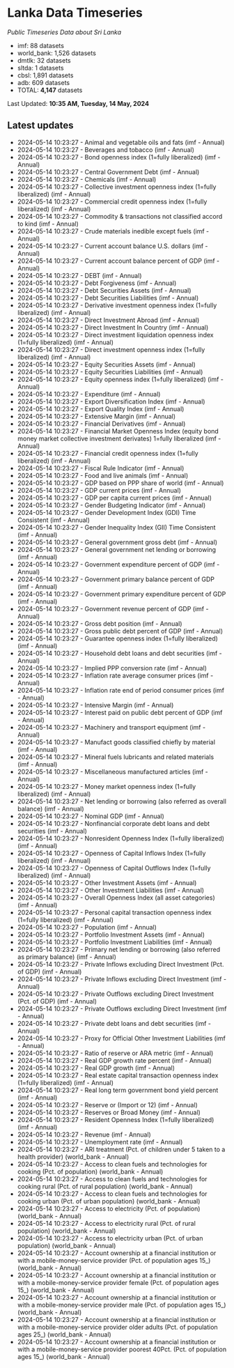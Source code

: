 # Lanka Data Timeseries
*Public Timeseries Data about Sri Lanka*

* imf: 88 datasets
* world_bank: 1,526 datasets
* dmtlk: 32 datasets
* sltda: 1 datasets
* cbsl: 1,891 datasets
* adb: 609 datasets
* TOTAL: **4,147** datasets

Last Updated: **10:35 AM, Tuesday, 14 May, 2024**

## Latest updates

* 2024-05-14 10:23:27 - Animal and vegetable oils and fats (imf - Annual)
* 2024-05-14 10:23:27 - Beverages and tobacco (imf - Annual)
* 2024-05-14 10:23:27 - Bond openness index (1=fully liberalized) (imf - Annual)
* 2024-05-14 10:23:27 - Central Government Debt (imf - Annual)
* 2024-05-14 10:23:27 - Chemicals (imf - Annual)
* 2024-05-14 10:23:27 - Collective investment openness index (1=fully liberalized) (imf - Annual)
* 2024-05-14 10:23:27 - Commercial credit openness index (1=fully liberalized) (imf - Annual)
* 2024-05-14 10:23:27 - Commodity & transactions not classified accord to kind (imf - Annual)
* 2024-05-14 10:23:27 - Crude materials inedible except fuels (imf - Annual)
* 2024-05-14 10:23:27 - Current account balance U.S. dollars (imf - Annual)
* 2024-05-14 10:23:27 - Current account balance percent of GDP (imf - Annual)
* 2024-05-14 10:23:27 - DEBT (imf - Annual)
* 2024-05-14 10:23:27 - Debt Forgiveness (imf - Annual)
* 2024-05-14 10:23:27 - Debt Securities Assets (imf - Annual)
* 2024-05-14 10:23:27 - Debt Securities Liabilities (imf - Annual)
* 2024-05-14 10:23:27 - Derivative investment openness index (1=fully liberalized) (imf - Annual)
* 2024-05-14 10:23:27 - Direct Investment Abroad (imf - Annual)
* 2024-05-14 10:23:27 - Direct Investment In Country (imf - Annual)
* 2024-05-14 10:23:27 - Direct investment liquidation openness index (1=fully liberalized) (imf - Annual)
* 2024-05-14 10:23:27 - Direct investment openness index (1=fully liberalized) (imf - Annual)
* 2024-05-14 10:23:27 - Equity Securities Assets (imf - Annual)
* 2024-05-14 10:23:27 - Equity Securities Liabilities (imf - Annual)
* 2024-05-14 10:23:27 - Equity openness index (1=fully liberalized) (imf - Annual)
* 2024-05-14 10:23:27 - Expenditure (imf - Annual)
* 2024-05-14 10:23:27 - Export Diversification Index (imf - Annual)
* 2024-05-14 10:23:27 - Export Quality Index (imf - Annual)
* 2024-05-14 10:23:27 - Extensive Margin (imf - Annual)
* 2024-05-14 10:23:27 - Financial Derivatives (imf - Annual)
* 2024-05-14 10:23:27 - Financial Market Openness Index (equity bond money market collective investment derivates) 1=fully liberalized (imf - Annual)
* 2024-05-14 10:23:27 - Financial credit openness index (1=fully liberalized) (imf - Annual)
* 2024-05-14 10:23:27 - Fiscal Rule Indicator (imf - Annual)
* 2024-05-14 10:23:27 - Food and live animals (imf - Annual)
* 2024-05-14 10:23:27 - GDP based on PPP share of world (imf - Annual)
* 2024-05-14 10:23:27 - GDP current prices (imf - Annual)
* 2024-05-14 10:23:27 - GDP per capita current prices (imf - Annual)
* 2024-05-14 10:23:27 - Gender Budgeting Indicator (imf - Annual)
* 2024-05-14 10:23:27 - Gender Development Index (GDI) Time Consistent (imf - Annual)
* 2024-05-14 10:23:27 - Gender Inequality Index (GII) Time Consistent (imf - Annual)
* 2024-05-14 10:23:27 - General government gross debt (imf - Annual)
* 2024-05-14 10:23:27 - General government net lending or borrowing (imf - Annual)
* 2024-05-14 10:23:27 - Government expenditure percent of GDP (imf - Annual)
* 2024-05-14 10:23:27 - Government primary balance percent of GDP (imf - Annual)
* 2024-05-14 10:23:27 - Government primary expenditure percent of GDP (imf - Annual)
* 2024-05-14 10:23:27 - Government revenue percent of GDP (imf - Annual)
* 2024-05-14 10:23:27 - Gross debt position (imf - Annual)
* 2024-05-14 10:23:27 - Gross public debt percent of GDP (imf - Annual)
* 2024-05-14 10:23:27 - Guarantee openness index (1=fully liberalized) (imf - Annual)
* 2024-05-14 10:23:27 - Household debt loans and debt securities (imf - Annual)
* 2024-05-14 10:23:27 - Implied PPP conversion rate (imf - Annual)
* 2024-05-14 10:23:27 - Inflation rate average consumer prices (imf - Annual)
* 2024-05-14 10:23:27 - Inflation rate end of period consumer prices (imf - Annual)
* 2024-05-14 10:23:27 - Intensive Margin (imf - Annual)
* 2024-05-14 10:23:27 - Interest paid on public debt percent of GDP (imf - Annual)
* 2024-05-14 10:23:27 - Machinery and transport equipment (imf - Annual)
* 2024-05-14 10:23:27 - Manufact goods classified chiefly by material (imf - Annual)
* 2024-05-14 10:23:27 - Mineral fuels lubricants and related materials (imf - Annual)
* 2024-05-14 10:23:27 - Miscellaneous manufactured articles (imf - Annual)
* 2024-05-14 10:23:27 - Money market openness index (1=fully liberalized) (imf - Annual)
* 2024-05-14 10:23:27 - Net lending or borrowing (also referred as overall balance) (imf - Annual)
* 2024-05-14 10:23:27 - Nominal GDP (imf - Annual)
* 2024-05-14 10:23:27 - Nonfinancial corporate debt loans and debt securities (imf - Annual)
* 2024-05-14 10:23:27 - Nonresident Openness Index (1=fully liberalized) (imf - Annual)
* 2024-05-14 10:23:27 - Openness of Capital Inflows Index (1=fully liberalized) (imf - Annual)
* 2024-05-14 10:23:27 - Openness of Capital Outflows Index (1=fully liberalized) (imf - Annual)
* 2024-05-14 10:23:27 - Other Investment Assets (imf - Annual)
* 2024-05-14 10:23:27 - Other Investment Liabilities (imf - Annual)
* 2024-05-14 10:23:27 - Overall Openness Index (all asset categories) (imf - Annual)
* 2024-05-14 10:23:27 - Personal capital transaction openness index (1=fully liberalized) (imf - Annual)
* 2024-05-14 10:23:27 - Population (imf - Annual)
* 2024-05-14 10:23:27 - Portfolio Investment Assets (imf - Annual)
* 2024-05-14 10:23:27 - Portfolio Investment Liabilities (imf - Annual)
* 2024-05-14 10:23:27 - Primary net lending or borrowing (also referred as primary balance) (imf - Annual)
* 2024-05-14 10:23:27 - Private Inflows excluding Direct Investment (Pct. of GDP) (imf - Annual)
* 2024-05-14 10:23:27 - Private Inflows excluding Direct Investment (imf - Annual)
* 2024-05-14 10:23:27 - Private Outflows excluding Direct Investment (Pct. of GDP) (imf - Annual)
* 2024-05-14 10:23:27 - Private Outflows excluding Direct Investment (imf - Annual)
* 2024-05-14 10:23:27 - Private debt loans and debt securities (imf - Annual)
* 2024-05-14 10:23:27 - Proxy for Official Other Investment Liabilities (imf - Annual)
* 2024-05-14 10:23:27 - Ratio of reserve or ARA metric (imf - Annual)
* 2024-05-14 10:23:27 - Real GDP growth rate percent (imf - Annual)
* 2024-05-14 10:23:27 - Real GDP growth (imf - Annual)
* 2024-05-14 10:23:27 - Real estate capital transaction openness index (1=fully liberalized) (imf - Annual)
* 2024-05-14 10:23:27 - Real long term government bond yield percent (imf - Annual)
* 2024-05-14 10:23:27 - Reserve or (Import or 12) (imf - Annual)
* 2024-05-14 10:23:27 - Reserves or Broad Money (imf - Annual)
* 2024-05-14 10:23:27 - Resident Openness Index (1=fully liberalized) (imf - Annual)
* 2024-05-14 10:23:27 - Revenue (imf - Annual)
* 2024-05-14 10:23:27 - Unemployment rate (imf - Annual)
* 2024-05-14 10:23:27 - ARI treatment (Pct. of children under 5 taken to a health provider) (world_bank - Annual)
* 2024-05-14 10:23:27 - Access to clean fuels and technologies for cooking (Pct. of population) (world_bank - Annual)
* 2024-05-14 10:23:27 - Access to clean fuels and technologies for cooking rural (Pct. of rural population) (world_bank - Annual)
* 2024-05-14 10:23:27 - Access to clean fuels and technologies for cooking urban (Pct. of urban population) (world_bank - Annual)
* 2024-05-14 10:23:27 - Access to electricity (Pct. of population) (world_bank - Annual)
* 2024-05-14 10:23:27 - Access to electricity rural (Pct. of rural population) (world_bank - Annual)
* 2024-05-14 10:23:27 - Access to electricity urban (Pct. of urban population) (world_bank - Annual)
* 2024-05-14 10:23:27 - Account ownership at a financial institution or with a mobile-money-service provider (Pct. of population ages 15_) (world_bank - Annual)
* 2024-05-14 10:23:27 - Account ownership at a financial institution or with a mobile-money-service provider female (Pct. of population ages 15_) (world_bank - Annual)
* 2024-05-14 10:23:27 - Account ownership at a financial institution or with a mobile-money-service provider male (Pct. of population ages 15_) (world_bank - Annual)
* 2024-05-14 10:23:27 - Account ownership at a financial institution or with a mobile-money-service provider older adults (Pct. of population ages 25_) (world_bank - Annual)
* 2024-05-14 10:23:27 - Account ownership at a financial institution or with a mobile-money-service provider poorest 40Pct. (Pct. of population ages 15_) (world_bank - Annual)